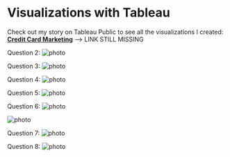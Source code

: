 # Visualizations with Tableau

Check out my story on Tableau Public to see all the visualizations I created: [**Credit Card Marketing**](link) --> LINK STILL MISSING

Question 2:
![photo]()

Question 3:
![photo]()

Question 4:
![photo]()

Question 5:
![photo]()

Question 6:
![photo]()

![photo]()

Question 7:
![photo]()

Question 8:
![photo]()

